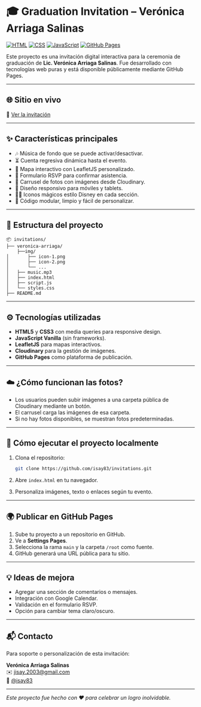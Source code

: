 # 🎓 Graduation Invitation – Verónica Arriaga Salinas

[![HTML](https://img.shields.io/badge/HTML5-E34F26?style=for-the-badge&logo=html5&logoColor=white)](https://developer.mozilla.org/en-US/docs/Web/HTML)
[![CSS](https://img.shields.io/badge/CSS3-1572B6?style=for-the-badge&logo=css3&logoColor=white)](https://developer.mozilla.org/en-US/docs/Web/CSS)
[![JavaScript](https://img.shields.io/badge/JavaScript-F7DF1E?style=for-the-badge&logo=javascript&logoColor=black)](https://developer.mozilla.org/en-US/docs/Web/JavaScript)
[![GitHub Pages](https://img.shields.io/badge/GitHub%20Pages-100000?style=for-the-badge&logo=github&logoColor=white)](https://pages.github.com/)

Este proyecto es una invitación digital interactiva para la ceremonia de graduación de **Lic. Verónica Arriaga Salinas**. Fue desarrollado con tecnologías web puras y está disponible públicamente mediante GitHub Pages.

---

## 🌐 Sitio en vivo

🔗 [Ver la invitación](https://isay83.github.io/invitations/veronica-arriaga)

---

## ✨ Características principales

- 🎶 Música de fondo que se puede activar/desactivar.
- ⏳ Cuenta regresiva dinámica hasta el evento.
- 📍 Mapa interactivo con LeafletJS personalizado.
- 💌 Formulario RSVP para confirmar asistencia.
- 📸 Carrusel de fotos con imágenes desde Cloudinary.
- 📱 Diseño responsivo para móviles y tablets.
- 🧚‍♀️ Iconos mágicos estilo Disney en cada sección.
- 🧠 Código modular, limpio y fácil de personalizar.

---

## 📁 Estructura del proyecto

```
📦 invitations/
├── veronica-arriaga/
    ├──img/
│       ├── icon-1.png
│       ├── icon-2.png
│       └── ...
│   ├── music.mp3
│   ├── index.html
│   ├── script.js
│   └── styles.css
├── README.md
```

---

## ⚙️ Tecnologías utilizadas

- **HTML5** y **CSS3** con media queries para responsive design.
- **JavaScript Vanilla** (sin frameworks).
- **LeafletJS** para mapas interactivos.
- **Cloudinary** para la gestión de imágenes.
- **GitHub Pages** como plataforma de publicación.

---

## ☁️ ¿Cómo funcionan las fotos?

- Los usuarios pueden subir imágenes a una carpeta pública de Cloudinary mediante un botón.
- El carrusel carga las imágenes de esa carpeta.
- Si no hay fotos disponibles, se muestran fotos predeterminadas.

---

## 🚀 Cómo ejecutar el proyecto localmente

1.  Clona el repositorio:

    ```bash
    git clone https://github.com/isay83/invitations.git
    ```

2.  Abre `index.html` en tu navegador.

3.  Personaliza imágenes, texto o enlaces según tu evento.

---

## 🌍 Publicar en GitHub Pages

1.  Sube tu proyecto a un repositorio en GitHub.
2.  Ve a **Settings Pages**.
3.  Selecciona la rama `main` y la carpeta `/root` como fuente.
4.  GitHub generará una URL pública para tu sitio.

---

## 💡 Ideas de mejora

- Agregar una sección de comentarios o mensajes.
- Integración con Google Calendar.
- Validación en el formulario RSVP.
- Opción para cambiar tema claro/oscuro.

---

## 📬 Contacto

Para soporte o personalización de esta invitación:

**Verónica Arriaga Salinas**  
 ✉️ jisay.2003@gmail.com  
 📱 [@isay83](https://github.com/isay83)

---

_Este proyecto fue hecho con ❤️ para celebrar un logro inolvidable._
